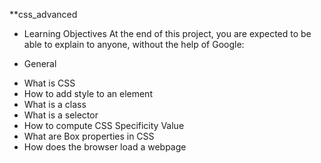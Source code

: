 **css_advanced

* Learning Objectives
At the end of this project, you are expected to be able to explain to anyone, without the help of Google:

* General
- What is CSS
- How to add style to an element
- What is a class
- What is a selector
- How to compute CSS Specificity Value
- What are Box properties in CSS
- How does the browser load a webpage
